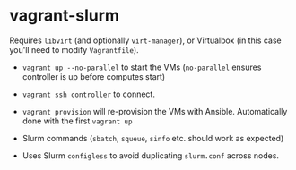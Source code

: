 # vagrant-slurm

Requires `libvirt` (and optionally `virt-manager`), or Virtualbox (in this case you'll need to modify `Vagrantfile`).


- `vagrant up --no-parallel` to start the VMs (`no-parallel` ensures controller is up before computes start)

- `vagrant ssh controller` to connect.

- `vagrant provision` will re-provision the VMs with Ansible. Automatically done with the first `vagrant up`

- Slurm commands (`sbatch`, `squeue`, `sinfo` etc. should work as expected)

- Uses Slurm `configless` to avoid duplicating `slurm.conf` across nodes.
